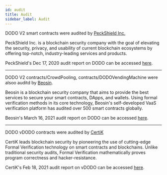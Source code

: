 ```yaml
---
id: audit
title: Audit
sidebar_label: Audit
---
```


DODO V2 smart contracts were audited by [PeckShield Inc.](https://peckshield.cn/en)

PeckShield Inc. is a blockchain security company with the goal of elevating the security, privacy, and usability of current blockchain ecosystems by offering top-notch, industry-leading services and products.

PeckShield's Dec 17, 2020 audit report on DODO can be accessed [here](https://github.com/DODOEX/contractV2/blob/main/audit/PeckShield-Audit-DODOV2-v1.0.pdf).

---

DODO V2 contracts/CrowdPooling, contracts/DODOVendingMachine were alsoo auditd by [Beosin](https://www.lianantech.com/#/).

Beosin is a blockchain security company that aims to provide the best services to secure your smart contracts, DApps, and wallets. Using formal verification methods in its core technology, Beosin's self-developed VaaS verification platform has audited over 500 smart contracts globally.

Beosin's March 16, 2021 audit report on DODO can be accessed [here](https://github.com/DODOEX/contractV2/blob/main/audit/Smart%20contract%20security%20audit%20report-DODO.pdf).

---

DODO vDODO contracts were audited by [CertiK](https://certik.io/)

CertiK leads blockchain security by pioneering the use of cutting-edge Formal Verification technology on smart contracts and blockchains. Unlike traditional security audits, Formal Verification mathematically proves program correctness and hacker-resistance.

CertiK's Feb 18, 2021 audit report on vDODO can be accessed [here](https://github.com/DODOEX/contractV2/blob/main/audit/vDODO-final-report.pdf).